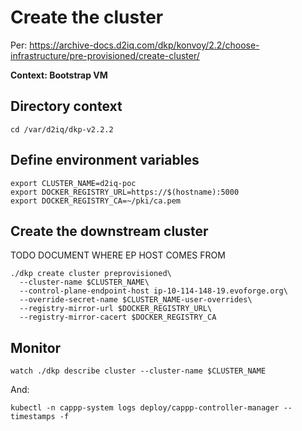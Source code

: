 # Create the cluster

Per: https://archive-docs.d2iq.com/dkp/konvoy/2.2/choose-infrastructure/pre-provisioned/create-cluster/

**Context: Bootstrap VM**

## Directory context
```
cd /var/d2iq/dkp-v2.2.2
```

## Define environment variables
```
export CLUSTER_NAME=d2iq-poc
export DOCKER_REGISTRY_URL=https://$(hostname):5000
export DOCKER_REGISTRY_CA=~/pki/ca.pem
```

## Create the downstream cluster


TODO DOCUMENT WHERE EP HOST COMES FROM

```
./dkp create cluster preprovisioned\
  --cluster-name $CLUSTER_NAME\
  --control-plane-endpoint-host ip-10-114-148-19.evoforge.org\
  --override-secret-name $CLUSTER_NAME-user-overrides\
  --registry-mirror-url $DOCKER_REGISTRY_URL\
  --registry-mirror-cacert $DOCKER_REGISTRY_CA
```

## Monitor
```
watch ./dkp describe cluster --cluster-name $CLUSTER_NAME
```

And:
```
kubectl -n cappp-system logs deploy/cappp-controller-manager --timestamps -f
```
